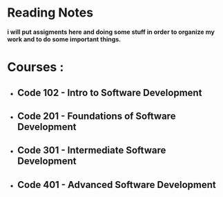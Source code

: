 # Reading Notes
  **i will put assigments here and doing some stuff in order to organize my work and to do some important things.**
# Courses : 
- ## Code 102 - Intro to Software Development
- ## Code 201 - Foundations of Software Development
- ## Code 301 - Intermediate Software Development
- ## **Code 401 - Advanced Software Development**
